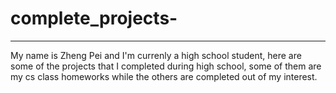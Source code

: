 # complete_projects-
----
My name is Zheng Pei and I'm currenly a high school student, here are some of the projects that I completed during high school, some of them are my cs class homeworks while the others are completed out of my interest. 
